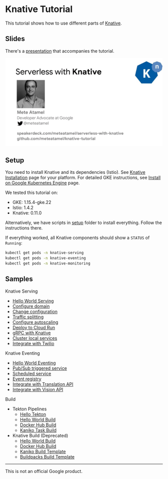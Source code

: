 # Knative Tutorial

This tutorial shows how to use different parts of [Knative](https://www.knative.dev/docs/).

## Slides

There's a [presentation](https://speakerdeck.com/meteatamel/serverless-with-knative) that accompanies the tutorial.

[![Serverless with Knative](./docs/images/serverless-with-knative.png)](https://speakerdeck.com/meteatamel/serverless-with-knative)

## Setup

You need to install Knative and its dependencies (Istio). See [Knative Installation](https://www.knative.dev/docs/install/) page for your platform. For detailed GKE instructions, see [Install on Google Kubernetes Engine](https://www.knative.dev/docs/install/knative-with-gke/) page.

We tested this tutorial on:
* GKE: 1.15.4-gke.22
* Istio: 1.4.2
* Knative: 0.11.0

Alternatively, we have scripts in [setup](setup) folder to install everything. Follow the instructions there.

If everything worked, all Knative components should show a `STATUS` of `Running`:

```bash
kubectl get pods -n knative-serving
kubectl get pods -n knative-eventing
kubectl get pods -n knative-monitoring
```

## Samples

Knative Serving
* [Hello World Serving](docs/helloworldserving.md)
* [Configure domain](docs/configuredomain.md)
* [Change configuration](docs/changeconfig.md)
* [Traffic splitting](docs/trafficsplitting.md)
* [Configure autoscaling](docs/configureautoscaling.md)
* [Deploy to Cloud Run](docs/deploycloudrun.md)
* [gRPC with Knative](docs/grpc.md)
* [Cluster local services](docs/clusterlocal.md)
* [Integrate with Twilio](docs/twiliointegration.md)

Knative Eventing
* [Hello World Eventing](docs/helloworldeventing.md)
* [Pub/Sub triggered service](docs/pubsubeventing.md)
* [Scheduled service](docs/scheduledeventing.md)
* [Event registry](docs/eventregistry.md)
* [Integrate with Translation API](docs/translationeventing.md)
* [Integrate with Vision API](docs/visioneventing.md)

Build
* Tekton Pipelines
   * [Hello Tekton](docs/hellotekton.md)
   * [Hello World Build](docs/tekton-helloworldbuild.md)
   * [Docker Hub Build](docs/tekton-dockerbuild.md)
   * [Kaniko Task Build](docs/tekton-kanikotaskbuild.md)
* Knative Build (Deprecated) 
   * [Hello World Build](docs/deprecated/helloworldbuild.md)
   * [Docker Hub Build](docs/deprecated/dockerbuild.md)
   * [Kaniko Build Template](docs/deprecated/kanikobuildtemplate.md)
   * [Buildpacks Build Template](docs/deprecated/buildpacksbuildtemplate.md)

-------

This is not an official Google product.
